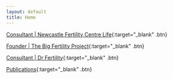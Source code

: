 ```yaml
---
layout: default
title: Home
---
```


[Consultant \| Newcastle Fertility Centre Life][1]{:target="_blank" .btn}

[Founder \| The Big Fertility Project][2]{:target="_blank" .btn}

[Consultant \| Dr Fertility][3]{:target="_blank" .btn}

[Publications][4]{:target="_blank" .btn}

[1]: https://www.newcastle-hospitals.nhs.uk/hospitals/fertility-centre/
[2]: https://bigfertilityproject.com
[3]: https://support.drfertility.co.uk/dr-matthew-prior
[4]: https://scholar.google.com/citations?user=s7QRVkQAAAAJ&hl=en#

